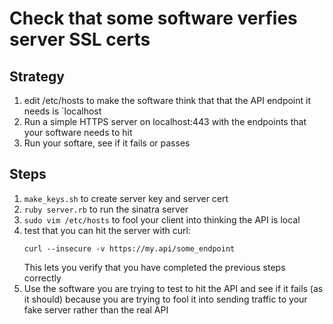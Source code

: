 # Check that some software verfies server SSL certs

## Strategy

1. edit /etc/hosts to make the software think that that the API endpoint it
   needs is `localhost
1. Run a simple HTTPS server on localhost:443 with the endpoints that your
   software needs to hit
1. Run your softare, see if it fails or passes

## Steps

1. `make_keys.sh` to create server key and server cert
1. `ruby server.rb` to run the sinatra server
1. `sudo vim /etc/hosts` to fool your client into thinking the API is local
1. test that you can hit the server with curl:
    ```
    curl --insecure -v https://my.api/some_endpoint
    ```
    This lets you verify that you have completed the previous steps correctly
1. Use the software you are trying to test to hit the API and see if it fails
   (as it should) because you are trying to fool it into sending traffic to your
   fake server rather than the real API
